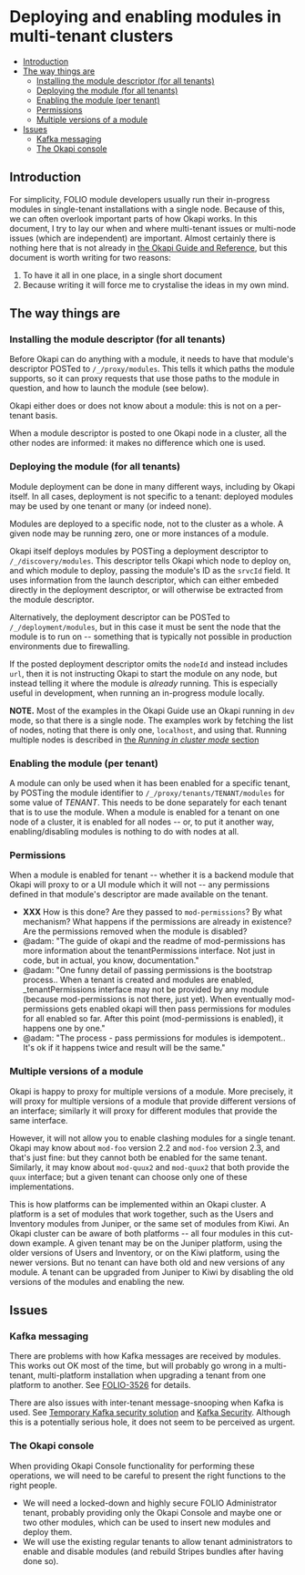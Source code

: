 # Deploying and enabling modules in multi-tenant clusters

<!-- md2toc -l 2 deploy-and-enable.md -->
* [Introduction](#introduction)
* [The way things are](#the-way-things-are)
    * [Installing the module descriptor (for all tenants)](#installing-the-module-descriptor-for-all-tenants)
    * [Deploying the module (for all tenants)](#deploying-the-module-for-all-tenants)
    * [Enabling the module (per tenant)](#enabling-the-module-per-tenant)
    * [Permissions](#permissions)
    * [Multiple versions of a module](#multiple-versions-of-a-module)
* [Issues](#issues)
    * [Kafka messaging](#kafka-messaging)
    * [The Okapi console](#the-okapi-console)



## Introduction

For simplicity, FOLIO module developers usually run their in-progress modules in single-tenant installations with a single node. Because of this, we can often overlook important parts of how Okapi works. In this document, I try to lay our when and where multi-tenant issues or multi-node issues (which are independent) are important. Almost certainly there is nothing here that is not already in [the Okapi Guide and Reference](https://github.com/folio-org/okapi/blob/master/doc/guide.md), but this document is worth writing for two reasons:
1. To have it all in one place, in a single short document
2. Because writing it will force me to crystalise the ideas in my own mind.



## The way things are


### Installing the module descriptor (for all tenants)

Before Okapi can do anything with a module, it needs to have that module's descriptor POSTed to `/_/proxy/modules`. This tells it which paths the module supports, so it can proxy requests that use those paths to the module in question, and how to launch the module (see below).

Okapi either does or does not know about a module: this is not on a per-tenant basis.

When a module descriptor is posted to one Okapi node in a cluster, all the other nodes are informed: it makes no difference which one is used.


### Deploying the module (for all tenants)

Module deployment can be done in many different ways, including by Okapi itself. In all cases, deployment is not specific to a tenant: deployed modules may be used by one tenant or many (or indeed none).

Modules are deployed to a specific node, not to the cluster as a whole. A given node may be running zero, one or more instances of a module.

Okapi itself deploys modules by POSTing a deployment descriptor to `/_/discovery/modules`. This descriptor tells Okapi which node to deploy on, and which module to deploy, passing the module's ID as the `srvcId` field. It uses information from the launch descriptor, which can either embeded directly in the deployment descriptor, or will otherwise be extracted from the module descriptor.

Alternatively, the deployment descriptor can be POSTed to `/_/deployment/modules`, but in this case it must be sent the node that the module is to run on -- something that is typically not possible in production environments due to firewalling.

If the posted deployment descriptor omits the `nodeId` and instead includes `url`, then it is not instructing Okapi to start the module on any node, but instead telling it where the module is _already_ running. This is especially useful in development, when running an in-progress module locally.

**NOTE.**
Most of the examples in the Okapi Guide use an Okapi running in `dev` mode, so that there is a single node. The examples work by fetching the list of nodes, noting that there is only one, `localhost`, and using that. Running multiple nodes is described in [the _Running in cluster mode_ section](https://github.com/folio-org/okapi/blob/master/doc/guide.md#running-in-cluster-mode)


### Enabling the module (per tenant)

A module can only be used when it has been enabled for a specific tenant, by POSTing the module identifier to `/_/proxy/tenants/TENANT/modules` for some value of _TENANT_. This needs to be done separately for each tenant that is to use the module. When a module is enabled for a tenant on one node of a cluster, it is enabled for all nodes -- or, to put it another way, enabling/disabling modules is nothing to do with nodes at all.


### Permissions

When a module is enabled for tenant -- whether it is a backend module that Okapi will proxy to or a UI module which it will not -- any permissions defined in that module's descriptor are made available on the tenant.

* **XXX** How is this done? Are they passed to `mod-permissions`? By what mechanism? What happens if the permissions are already in existence? Are the permissions removed when the module is disabled?
* @adam: "The guide of okapi and the readme of mod-permissions has more information about the tenantPermissions interface. Not just in code, but in actual, you know, documentation."
* @adam: "One funny detail of passing permissions is the bootstrap process.. When a tenant is created and modules are enabled, _tenantPermissions interface may not be provided by any module (because mod-permissions is not there, just yet). When eventually mod-permissions gets enabled okapi will then pass permissions for modules for all enabled so far. After this point (mod-permissions is enabled), it happens one by one."
* @adam: "The process - pass permissions for modules is idempotent.. It's ok if it happens twice and result will be the same."

### Multiple versions of a module

Okapi is happy to proxy for multiple versions of a module. More precisely, it will proxy for multiple versions of a module that provide different versions of an interface; similarly it will proxy for different modules that provide the same interface.

However, it will not allow you to enable clashing modules for a single tenant. Okapi may know about `mod-foo` version 2.2 and `mod-foo` version 2.3, and that's just fine: but they cannot both be enabled for the same tenant. Similarly, it may know about `mod-quux2` and `mod-quux2` that both provide the `quux` interface; but a given tenant can choose only one of these implementations.

This is how platforms can be implemented within an Okapi cluster. A platform is a set of modules that work together, such as the Users and Inventory modules from Juniper, or the same set of modules from Kiwi. An Okapi cluster can be aware of both platforms -- all four modules in this cut-down example. A given tenant may be on the Juniper platform, using the older versions of Users and Inventory, or on the Kiwi platform, using the newer versions. But no tenant can have both old and new versions of any module. A tenant can be upgraded from Juniper to Kiwi by disabling the old versions of the modules and enabling the new.



## Issues


### Kafka messaging

There are problems with how Kafka messages are received by modules. This works out OK most of the time, but will probably go wrong in a multi-tenant, multi-platform installation when upgrading a tenant from one platform to another. See [FOLIO-3526](https://issues.folio.org/browse/FOLIO-3526) for details.

There are also issues with inter-tenant message-snooping when Kafka is used. See [Temporary Kafka security solution](https://wiki.folio.org/display/DD/Temporary+Kafka+security+solution) and [Kafka Security](https://wiki.folio.org/display/~vbar/Kafka+Security). Although this is a potentially serious hole, it does not seem to be perceived as urgent.


### The Okapi console

When providing Okapi Console functionality for performing these operations, we will need to be careful to present the right functions to the right people.

* We will need a locked-down and highly secure FOLIO Administrator tenant, probably providing only the Okapi Console and maybe one or two other modules, which can be used to insert new modules and deploy them.
* We will use the existing regular tenants to allow tenant administrators to enable and disable modules (and rebuild Stripes bundles after having done so).




